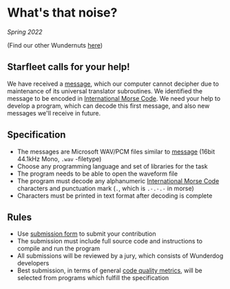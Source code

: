 # What's that noise?

*Spring 2022*

(Find our other Wundernuts [here](https://github.com/wunderdogsw/wunderpahkinas))

## Starfleet calls for your help!

We have received a [message](./message.wav), which our computer cannot decipher due to maintenance of its universal translator subroutines. We identified the message to be encoded in [International Morse Code](https://en.wikipedia.org/wiki/Morse_code). We need your help to develop a program, which can decode this first message, and also new messages we'll receive in future.

## Specification

* The messages are Microsoft WAV/PCM files similar to [message](./message.wav) (16bit 44.1kHz Mono, `.wav` -filetype)
* Choose any programming language and set of libraries for the task
* The program needs to be able to open the waveform file
* The program must decode any alphanumeric [International Morse Code](https://en.wikipedia.org/wiki/Morse_code) characters and punctuation mark (`.`, which is `.-.-.-` in morse)
* Characters must be printed in text format after decoding is complete

## Rules

* Use [submission form](https://www.wunderdog.fi/wundernut) to submit your contribution
* The submission must include full source code and instructions to compile and run the program
* All submissions will be reviewed by a jury, which consists of Wunderdog developers
* Best submission, in terms of general [code quality metrics](https://blog.cloudboost.io/code-quality-metrics-67dc861ac139), will be selected from programs which fulfill the specification
